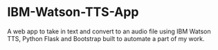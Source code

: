 # IBM-Watson-TTS-App
A web app to take in text and convert to an audio file using IBM Watson TTS, Python Flask and Bootstrap built to automate a part of my work.
